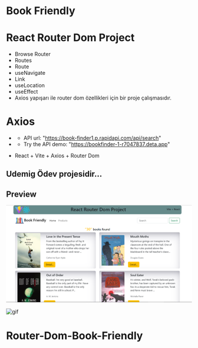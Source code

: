# Book Friendly

# React Router Dom Project

- Browse Router
- Routes
- Route
- useNavigate
- Link
- useLocation
- useEffect
- Axios yapışarı ile router dom özellikleri için bir proje çalışmasıdır.


# Axios
- - API url: "https://book-finder1.p.rapidapi.com/api/search"
- - Try the API demo: "https://bookfinder-1-r7047837.deta.app"


- React + Vite + Axios + Router Dom 


## Udemig Ödev projesidir...


## Preview
![print-screen](screen.png)

![gif](gif.gif)



# Router-Dom-Book-Friendly
